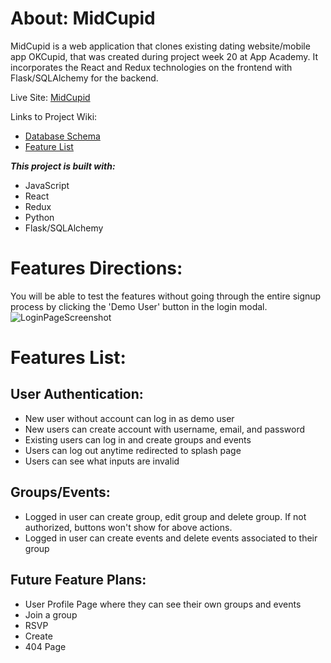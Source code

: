 # About: MidCupid

MidCupid is a web application that clones existing dating website/mobile app OKCupid, that was created during project week 20 at App Academy.
It incorporates the React and Redux technologies on the frontend with Flask/SQLAlchemy for the backend.

Live Site: [MidCupid](https://midcupid-no60.onrender.com) 

Links to Project Wiki:

- [Database Schema](https://github.com/ChrisE1911/python_project/wiki/Database-Schema)
- [Feature List](https://github.com/ChrisE1911/python_project/wiki/Feature-List)

**_This project is built with:_**

- JavaScript
- React
- Redux
- Python
- Flask/SQLAlchemy

# Features Directions:

You will be able to test the features without going through the entire signup process by clicking the 'Demo User' button in the login modal.
![LoginPageScreenshot](https://user-images.githubusercontent.com/106803067/219902855-5b84042b-c96f-493e-bed9-fe9718691cb0.png)



# Features List:

## User Authentication:

- New user without account can log in as demo user
- New users can create account with username, email, and password
- Existing users can log in and create groups and events
- Users can log out anytime redirected to splash page
- Users can see what inputs are invalid

## Groups/Events:

- Logged in user can create group, edit group and delete group. If not authorized, buttons won't show for above actions.
- Logged in user can create events and delete events associated to their group

## Future Feature Plans:

- User Profile Page where they can see their own groups and events
- Join a group
- RSVP
- Create
- 404 Page
